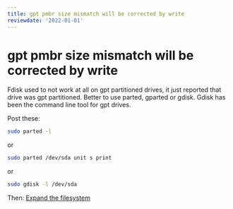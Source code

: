 ```yaml
---
title: gpt pmbr size mismatch will be corrected by write
reviewdate: '2022-01-01'
---
```


# gpt pmbr size mismatch will be corrected by write

Fdisk used to not work at all on gpt partitioned drives, it just reported that drive was gpt partitioned. Better to use parted, gparted or gdisk. Gdisk has been the command line tool for gpt drives.

Post these:

```bash
sudo parted -l
```

or

```bash
sudo parted /dev/sda unit s print
```

or

```bash
sudo gdisk -l /dev/sda
```

Then: [Expand the filesystem](/kb/disk-management/expanding-a-filesystem/)

